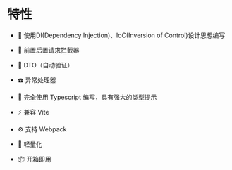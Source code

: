 # 特性

- 🚀 使用DI(Dependency Injection)、IoC(Inversion of Control)设计思想编写
+ :whale: 前置后置请求拦截器
* 🔔 DTO（自动验证）
+ ☎️ 异常处理器
- 📠 完全使用 Typescript 编写，具有强大的类型提示
* ⚡️  兼容 Vite
+ ⚙️  支持 Webpack
- 🍃 轻量化
* 📦 开箱即用